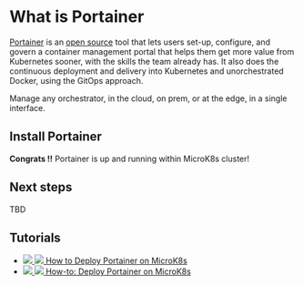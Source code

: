 ﻿# What is Portainer

[Portainer](https://portainer.io) is an [open source](https://github.com/portainer/portainer) tool that lets users set-up, configure, and govern a container management portal that helps them get more value from Kubernetes sooner, with the skills the team already has. It also does the continuous deployment and delivery into Kubernetes and unorchestrated Docker, using the GitOps approach.

Manage any orchestrator, in the cloud, on prem, or at the edge, in a single interface.

## Install Portainer

**Congrats !!** Portainer is up and running within MicroK8s cluster!

## Next steps

TBD

## Tutorials

- [![](images/ico/book_16.png) ![](images/ico/terminal_16.png) How to Deploy Portainer on MicroK8s](https://www.portainer.io/blog/how-to-deploy-portainer-on-microk8s)
- [![](images/ico/color/youtube_16.png) ![](images/ico/terminal_16.png) How-to: Deploy Portainer on MicroK8s](https://www.youtube.com/watch?v=XYcKmPi4McA)  
